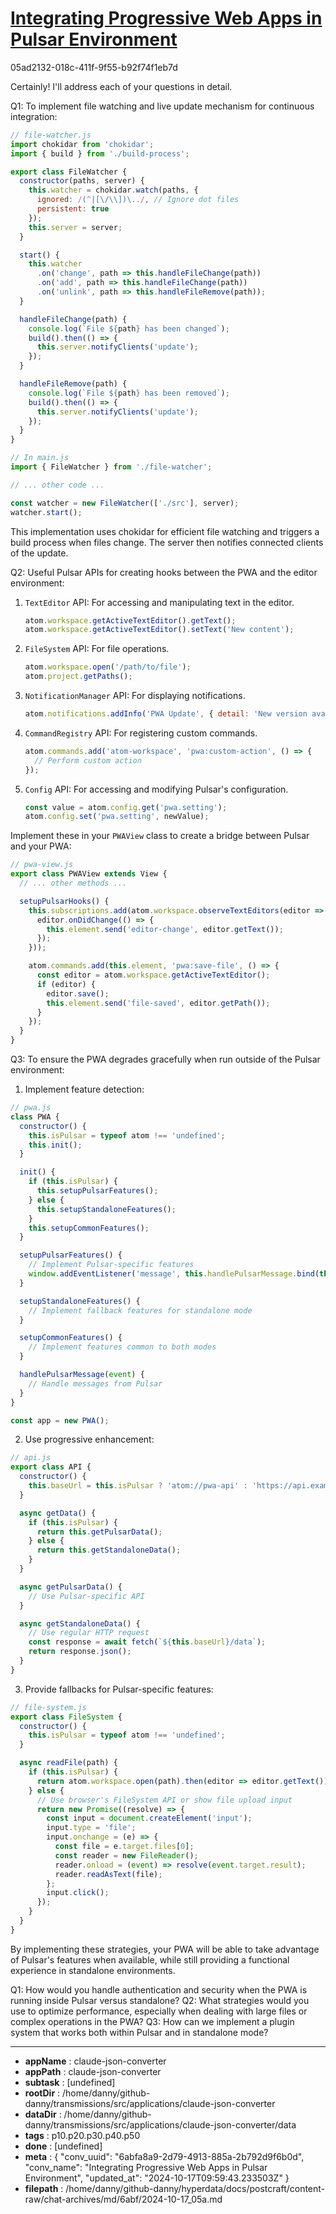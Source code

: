 # [Integrating Progressive Web Apps in Pulsar Environment](https://claude.ai/chat/6abfa8a9-2d79-4913-885a-2b792d9f6b0d)

05ad2132-018c-411f-9f55-b92f74f1eb7d

 Certainly! I'll address each of your questions in detail.

Q1: To implement file watching and live update mechanism for continuous integration:

```javascript
// file-watcher.js
import chokidar from 'chokidar';
import { build } from './build-process';

export class FileWatcher {
  constructor(paths, server) {
    this.watcher = chokidar.watch(paths, {
      ignored: /(^|[\/\\])\../, // Ignore dot files
      persistent: true
    });
    this.server = server;
  }

  start() {
    this.watcher
      .on('change', path => this.handleFileChange(path))
      .on('add', path => this.handleFileChange(path))
      .on('unlink', path => this.handleFileRemove(path));
  }

  handleFileChange(path) {
    console.log(`File ${path} has been changed`);
    build().then(() => {
      this.server.notifyClients('update');
    });
  }

  handleFileRemove(path) {
    console.log(`File ${path} has been removed`);
    build().then(() => {
      this.server.notifyClients('update');
    });
  }
}

// In main.js
import { FileWatcher } from './file-watcher';

// ... other code ...

const watcher = new FileWatcher(['./src'], server);
watcher.start();
```

This implementation uses chokidar for efficient file watching and triggers a build process when files change. The server then notifies connected clients of the update.

Q2: Useful Pulsar APIs for creating hooks between the PWA and the editor environment:

1. `TextEditor` API: For accessing and manipulating text in the editor.
   ```javascript
   atom.workspace.getActiveTextEditor().getText();
   atom.workspace.getActiveTextEditor().setText('New content');
   ```

2. `FileSystem` API: For file operations.
   ```javascript
   atom.workspace.open('/path/to/file');
   atom.project.getPaths();
   ```

3. `NotificationManager` API: For displaying notifications.
   ```javascript
   atom.notifications.addInfo('PWA Update', { detail: 'New version available' });
   ```

4. `CommandRegistry` API: For registering custom commands.
   ```javascript
   atom.commands.add('atom-workspace', 'pwa:custom-action', () => {
     // Perform custom action
   });
   ```

5. `Config` API: For accessing and modifying Pulsar's configuration.
   ```javascript
   const value = atom.config.get('pwa.setting');
   atom.config.set('pwa.setting', newValue);
   ```

Implement these in your `PWAView` class to create a bridge between Pulsar and your PWA:

```javascript
// pwa-view.js
export class PWAView extends View {
  // ... other methods ...

  setupPulsarHooks() {
    this.subscriptions.add(atom.workspace.observeTextEditors(editor => {
      editor.onDidChange(() => {
        this.element.send('editor-change', editor.getText());
      });
    }));

    atom.commands.add(this.element, 'pwa:save-file', () => {
      const editor = atom.workspace.getActiveTextEditor();
      if (editor) {
        editor.save();
        this.element.send('file-saved', editor.getPath());
      }
    });
  }
}
```

Q3: To ensure the PWA degrades gracefully when run outside of the Pulsar environment:

1. Implement feature detection:

```javascript
// pwa.js
class PWA {
  constructor() {
    this.isPulsar = typeof atom !== 'undefined';
    this.init();
  }

  init() {
    if (this.isPulsar) {
      this.setupPulsarFeatures();
    } else {
      this.setupStandaloneFeatures();
    }
    this.setupCommonFeatures();
  }

  setupPulsarFeatures() {
    // Implement Pulsar-specific features
    window.addEventListener('message', this.handlePulsarMessage.bind(this));
  }

  setupStandaloneFeatures() {
    // Implement fallback features for standalone mode
  }

  setupCommonFeatures() {
    // Implement features common to both modes
  }

  handlePulsarMessage(event) {
    // Handle messages from Pulsar
  }
}

const app = new PWA();
```

2. Use progressive enhancement:

```javascript
// api.js
export class API {
  constructor() {
    this.baseUrl = this.isPulsar ? 'atom://pwa-api' : 'https://api.example.com';
  }

  async getData() {
    if (this.isPulsar) {
      return this.getPulsarData();
    } else {
      return this.getStandaloneData();
    }
  }

  async getPulsarData() {
    // Use Pulsar-specific API
  }

  async getStandaloneData() {
    // Use regular HTTP request
    const response = await fetch(`${this.baseUrl}/data`);
    return response.json();
  }
}
```

3. Provide fallbacks for Pulsar-specific features:

```javascript
// file-system.js
export class FileSystem {
  constructor() {
    this.isPulsar = typeof atom !== 'undefined';
  }

  async readFile(path) {
    if (this.isPulsar) {
      return atom.workspace.open(path).then(editor => editor.getText());
    } else {
      // Use browser's FileSystem API or show file upload input
      return new Promise((resolve) => {
        const input = document.createElement('input');
        input.type = 'file';
        input.onchange = (e) => {
          const file = e.target.files[0];
          const reader = new FileReader();
          reader.onload = (event) => resolve(event.target.result);
          reader.readAsText(file);
        };
        input.click();
      });
    }
  }
}
```

By implementing these strategies, your PWA will be able to take advantage of Pulsar's features when available, while still providing a functional experience in standalone environments.

Q1: How would you handle authentication and security when the PWA is running inside Pulsar versus standalone?
Q2: What strategies would you use to optimize performance, especially when dealing with large files or complex operations in the PWA?
Q3: How can we implement a plugin system that works both within Pulsar and in standalone mode?

---

* **appName** : claude-json-converter
* **appPath** : claude-json-converter
* **subtask** : [undefined]
* **rootDir** : /home/danny/github-danny/transmissions/src/applications/claude-json-converter
* **dataDir** : /home/danny/github-danny/transmissions/src/applications/claude-json-converter/data
* **tags** : p10.p20.p30.p40.p50
* **done** : [undefined]
* **meta** : {
  "conv_uuid": "6abfa8a9-2d79-4913-885a-2b792d9f6b0d",
  "conv_name": "Integrating Progressive Web Apps in Pulsar Environment",
  "updated_at": "2024-10-17T09:59:43.233503Z"
}
* **filepath** : /home/danny/github-danny/hyperdata/docs/postcraft/content-raw/chat-archives/md/6abf/2024-10-17_05a.md